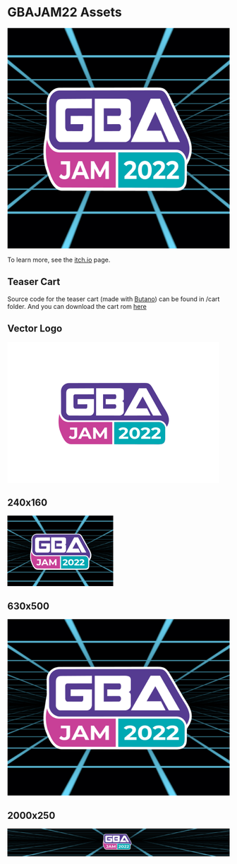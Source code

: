 # GBAJAM22 Assets

<p align="center"> <img src="assets/630x500.png" height=500> </p>

To learn more, see the [itch.io](https://itch.io/jam/gbajam22) page.

## Teaser Cart

Source code for the teaser cart (made with [Butano](https://github.com/GValiente/butano)) can be found in /cart folder. And you can download the cart rom [here](https://github.com/gbajam22/gbajam22.github.io/releases/download/cart/cart.gba)

## Vector Logo

![](assets/vector.svg)

## 240x160

![](assets/240x160.png)

## 630x500

![](assets/630x500.png)

## 2000x250

![](assets/2000x250.png)